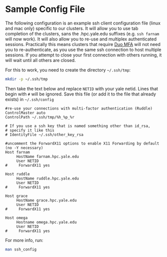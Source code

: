 # Sample Config File

The following configuration is an example ssh client configuration file (linux and mac only) specific to our clusters. It will allow you to use tab completion of the clusters, sans the .hpc.yale.edu suffixes (e.g. `ssh farnam` will now work). It will also allow you to re-use and multiplex authenticated sessions. Practically this means clusters that require [Duo MFA](/node/10546/) will not need you to re-authenticate, as you use the same ssh connection to host multiple sessions. If you attempt to close your first connection with others running, it will wait until all others are closed.

For this to work, you need to create the directory `~/.ssh/tmp`:

``` bash
mkdir -p ~/.ssh/tmp
```

Then take the text below and replace `NETID` with your yale netid. Lines that begin with `#` will be ignored. Save this file (or add it to the file that already exists) in `~/.ssh/config`

```
#re-use your connections with multi-factor authentication (Ruddle)
ControlMaster auto
ControlPath ~/.ssh/tmp/%h_%p_%r

# If you use a ssh key that is named something other than id_rsa,
# specify it like this
# IdentityFile ~/.ssh/other_key_rsa

#uncomment the ForwardX11 options to enable X11 Forwarding by default (no -Y necessary)
Host farnam
     HostName farnam.hpc.yale.edu
     User NETID
#     ForwardX11 yes

Host ruddle
     HostName ruddle.hpc.yale.edu
     User NETID
#     ForwardX11 yes

Host grace
     HostName grace.hpc.yale.edu
     User NETID
#     ForwardX11 yes

Host omega
     Hostname omega.hpc.yale.edu
     User NETID
#     ForwardX11 yes

```

For more info, run:

``` bash
man ssh_config
```
